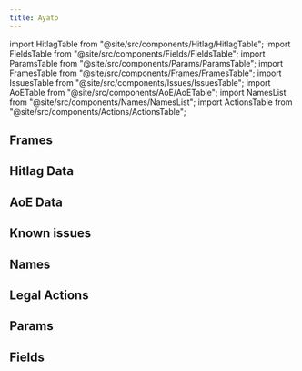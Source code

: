 ```yaml
---
title: Ayato
---
```


import HitlagTable from "@site/src/components/Hitlag/HitlagTable";
import FieldsTable from "@site/src/components/Fields/FieldsTable";
import ParamsTable from "@site/src/components/Params/ParamsTable";
import FramesTable from "@site/src/components/Frames/FramesTable";
import IssuesTable from "@site/src/components/Issues/IssuesTable";
import AoETable from "@site/src/components/AoE/AoETable";
import NamesList from "@site/src/components/Names/NamesList";
import ActionsTable from "@site/src/components/Actions/ActionsTable";

## Frames

<FramesTable item_key="ayato" />

## Hitlag Data

<HitlagTable item_key="ayato" />

## AoE Data

<AoETable item_key="ayato" />

## Known issues

<IssuesTable item_key="ayato" />

## Names

<NamesList item_key="ayato" />

## Legal Actions

<ActionsTable item_key="ayato" />

## Params

<ParamsTable item_key="ayato" />

## Fields

<FieldsTable item_key="ayato" />
